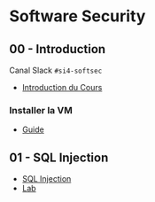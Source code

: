 # Software Security

## 00 - Introduction

Canal Slack `#si4-softsec`

- [Introduction du Cours](class/00-CoursSecuriteLogicielle.pdf)

### Installer la VM

- [Guide](https://seedsecuritylabs.org/labsetup.html)

## 01 - SQL Injection

- [SQL Injection](class/01-WebAttacks-SQLI.pdf)
- [Lab](labs/01-SQLI)

